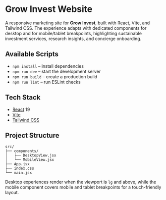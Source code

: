 # Grow Invest Website

A responsive marketing site for **Grow Invest**, built with React, Vite, and Tailwind CSS. The experience adapts with dedicated
components for desktop and for mobile/tablet breakpoints, highlighting sustainable investment services, research insights, and
concierge onboarding.

## Available Scripts

- `npm install` – install dependencies
- `npm run dev` – start the development server
- `npm run build` – create a production build
- `npm run lint` – run ESLint checks

## Tech Stack

- [React](https://react.dev/) 19
- [Vite](https://vitejs.dev/)
- [Tailwind CSS](https://tailwindcss.com/)

## Project Structure

```
src/
├── components/
│   ├── DesktopView.jsx
│   └── MobileView.jsx
├── App.jsx
├── index.css
└── main.jsx
```

Desktop experiences render when the viewport is `lg` and above, while the mobile component covers mobile and tablet breakpoints
for a touch-friendly layout.
